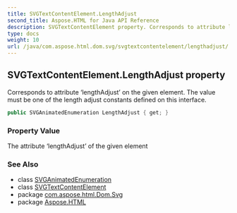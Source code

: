 ```yaml
---
title: SVGTextContentElement.LengthAdjust
second_title: Aspose.HTML for Java API Reference
description: SVGTextContentElement property. Corresponds to attribute lengthAdjust on the given element. The value must be one of the length adjust constants defined on this interface
type: docs
weight: 10
url: /java/com.aspose.html.dom.svg/svgtextcontentelement/lengthadjust/
---
```

## SVGTextContentElement.LengthAdjust property

Corresponds to attribute ‘lengthAdjust’ on the given element. The value must be one of the length adjust constants defined on this interface.

```java
public SVGAnimatedEnumeration LengthAdjust { get; }
```

### Property Value

The attribute ‘lengthAdjust’ of the given element

### See Also

* class [SVGAnimatedEnumeration](../../../com.aspose.html.dom.svg.datatypes/svganimatedenumeration/)
* class [SVGTextContentElement](../)
* package [com.aspose.html.Dom.Svg](../../svgtextcontentelement/)
* package [Aspose.HTML](../../../)
